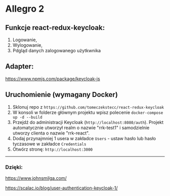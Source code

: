 # Allegro 2

## Funkcje react-redux-keycloak:

1. Logowanie,
2. Wylogowanie,
3. Pdgląd danych zalogowanego użytkwnika

## Adapter:

https://www.npmjs.com/package/keycloak-js

## Uruchomienie (wymagany Docker)

1. Sklonuj repo z `https://github.com/tomeczekstecc/react-redux-keycloak`
2. W konsoli w folderze głównym projektu wpisz polecenie `docker-compose up -d --build`
3. Przejdź do administracji Keycloak (`http://localhost:8080/auth`). Projekt automatycznie utworzył realm o nazwie "rrk-test1" i samodzielnie utworzy clienta o nazwie "rrk-react".
4. Dodaj przynajmniej 1 usera w zakładce `Users` - ustaw hasło lub hasło tyczasowe w zakładce `Credentials`
5. Otwórz stronę: `http://localhost:3000`

---

### Dzięki:

https://www.johnsmilga.com/

https://scalac.io/blog/user-authentication-keycloak-1/
